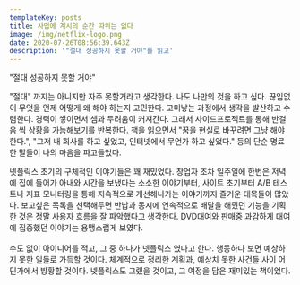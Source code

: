 ```yaml
---
templateKey: posts
title: 사업에 계시의 순간 따위는 없다
image: /img/netflix-logo.png
date: 2020-07-26T08:56:39.643Z
description: '"절대 성공하지 못할 거야"를 읽고'
---
```

"절대 성공하지 못할 거야"

"절대" 까지는 아니지만 자주 못할거라고 생각한다. 나도 나만의 것을 하고 싶다. 끊임없이 무엇을 언제 어떻게 왜 해야 하는지 고민한다. 고미낳는 과정에서 생각을 발산하고 수렴한다. 경력이 쌓이면서 셈과 두려움이 커져간다. 그래서 사이드프로젝트를 통해 반걸음 씩 상황을 가늠해보기를 반복한다. 책을 읽으면서 "꿈을 현실로 바꾸려면 그냥 해야한다.", "그저 내 회사를 하고 싶었고, 인터넷에서 무언가 하고 싶었다." 등의 단순 명료한 말들이 나의 마음을 파고들었다.

넷플릭스 초기의 구체적인 이야기들은 꽤 재밌었다. 창업자 조차 일주일에 한번은 저녁에 집에 들어가 아내와 시간을 보냈다는 소소한 이야기부터, 사이트 초기부터 A/B 테스트나 지표 모니터링을 통해 지속적으로 개선해나가는 이야기까지 즐거운 대목들이 많았다. 보고싶은 목록을 선택해두면 반납과 동시에 연속적으로 배달을 해줬던 기능을 기획한 것은 정말 사용자 흐름을 잘 파악했다고 생각한다. DVD대여와 판매중 과감하게 대여에 집중했던 이야기는 용맹스럽게 보였다. \
\
수도 없이 아이디어를 적고, 그 중 하나가 넷플릭스 였다고 한다. 행동하다 보면 예상하지 못한 일들로 가득할 것이다. 체계적으로 정리한 계획과, 예상치 못한 사건들 사이 어딘가에서 방황할 것이다.  넷플릭스도 그랬을 것이고, 그 여정을 담은 재미있는 책이었다.